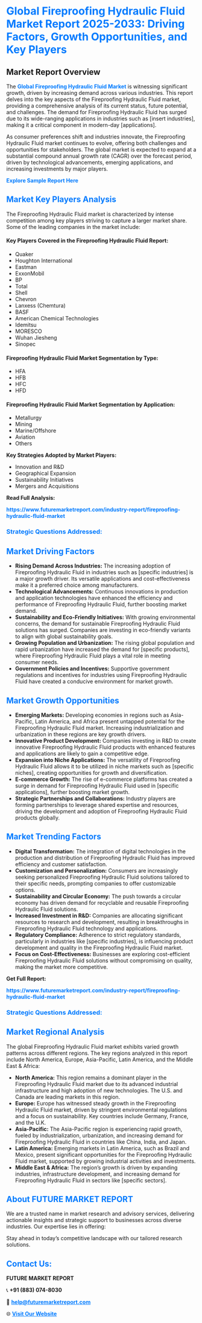 <h1 style="color: #007BFF;">Global Fireproofing Hydraulic Fluid Market Report 2025-2033: Driving Factors, Growth Opportunities, and Key Players</h1>

<section id="overview">
<h2>Market Report Overview</h2>
<p>The <a href="https://www.futuremarketreport.com/industry-report/fireproofing-hydraulic-fluid-market" style="color: #007BFF; text-decoration: none;"><strong>Global Fireproofing Hydraulic Fluid Market</strong></a> is witnessing significant growth, driven by increasing demand across various industries. This report delves into the key aspects of the Fireproofing Hydraulic Fluid market, providing a comprehensive analysis of its current status, future potential, and challenges. The demand for Fireproofing Hydraulic Fluid has surged due to its wide-ranging applications in industries such as [insert industries], making it a critical component in modern-day [applications].</p>
<p>As consumer preferences shift and industries innovate, the Fireproofing Hydraulic Fluid market continues to evolve, offering both challenges and opportunities for stakeholders. The global market is expected to expand at a substantial compound annual growth rate (CAGR) over the forecast period, driven by technological advancements, emerging applications, and increasing investments by major players.</p>
</section>

<section id="overview">
<p><a href="https://www.futuremarketreport.com/request-sample/reportId=41888" style="color: #007BFF; text-decoration: none;"><strong>Explore Sample Report Here</strong></a></p>
</section>

<section id="key-players">
<h2 style="color: #007BFF;">Market Key Players Analysis</h2>
<p>The Fireproofing Hydraulic Fluid market is characterized by intense competition among key players striving to capture a larger market share. Some of the leading companies in the market include:</p>
<h4>Key Players Covered in the Fireproofing Hydraulic Fluid Report:</h4>
<ul><li>Quaker</li><li>Houghton International</li><li>Eastman</li><li>ExxonMobil</li><li>BP</li><li>Total</li><li>Shell</li><li>Chevron</li><li>Lanxess (Chemtura)</li><li>BASF</li><li>American Chemical Technologies</li><li>Idemitsu</li><li>MORESCO</li><li>Wuhan Jiesheng</li><li>Sinopec</li></ul>
<h4>Fireproofing Hydraulic Fluid Market Segmentation by Type:</h4>
<ul><li>HFA</li><li>HFB</li><li>HFC</li><li>HFD</li></ul>

<h4>Fireproofing Hydraulic Fluid Market Segmentation by Application:</h4>
<ul><li>Metallurgy</li><li>Mining</li><li>Marine/Offshore</li><li>Aviation</li><li>Others</li></ul>
<p><strong>Key Strategies Adopted by Market Players:</strong></p>
<ul>
<li>Innovation and R&D</li>
<li>Geographical Expansion</li>
<li>Sustainability Initiatives</li>
<li>Mergers and Acquisitions</li>
</ul>
</section>

<section>
<p><strong>Read Full Analysis: </strong></p><a href="https://www.futuremarketreport.com/industry-report/fireproofing-hydraulic-fluid-market" style="color: #007BFF; text-decoration: none;"><strong>https://www.futuremarketreport.com/industry-report/fireproofing-hydraulic-fluid-market</strong></a>
<h3 style="color: #007BFF;">Strategic Questions Addressed:</h3>
</section>

<section id="driving-factors">
<h2 style="color: #007BFF;">Market Driving Factors</h2>
<ul>
<li><strong>Rising Demand Across Industries:</strong> The increasing adoption of Fireproofing Hydraulic Fluid in industries such as [specific industries] is a major growth driver. Its versatile applications and cost-effectiveness make it a preferred choice among manufacturers.</li>
<li><strong>Technological Advancements:</strong> Continuous innovations in production and application technologies have enhanced the efficiency and performance of Fireproofing Hydraulic Fluid, further boosting market demand.</li>
<li><strong>Sustainability and Eco-Friendly Initiatives:</strong> With growing environmental concerns, the demand for sustainable Fireproofing Hydraulic Fluid solutions has surged. Companies are investing in eco-friendly variants to align with global sustainability goals.</li>
<li><strong>Growing Population and Urbanization:</strong> The rising global population and rapid urbanization have increased the demand for [specific products], where Fireproofing Hydraulic Fluid plays a vital role in meeting consumer needs.</li>
<li><strong>Government Policies and Incentives:</strong> Supportive government regulations and incentives for industries using Fireproofing Hydraulic Fluid have created a conducive environment for market growth.</li>
</ul>
</section>

<section id="growth-opportunities">
<h2 style="color: #007BFF;">Market Growth Opportunities</h2>
<ul>
<li><strong>Emerging Markets:</strong> Developing economies in regions such as Asia-Pacific, Latin America, and Africa present untapped potential for the Fireproofing Hydraulic Fluid market. Increasing industrialization and urbanization in these regions are key growth drivers.</li>
<li><strong>Innovative Product Development:</strong> Companies investing in R&D to create innovative Fireproofing Hydraulic Fluid products with enhanced features and applications are likely to gain a competitive edge.</li>
<li><strong>Expansion into Niche Applications:</strong> The versatility of Fireproofing Hydraulic Fluid allows it to be utilized in niche markets such as [specific niches], creating opportunities for growth and diversification.</li>
<li><strong>E-commerce Growth:</strong> The rise of e-commerce platforms has created a surge in demand for Fireproofing Hydraulic Fluid used in [specific applications], further boosting market growth.</li>
<li><strong>Strategic Partnerships and Collaborations:</strong> Industry players are forming partnerships to leverage shared expertise and resources, driving the development and adoption of Fireproofing Hydraulic Fluid products globally.</li>
</ul>
</section>

<section id="trending-factors">
<h2 style="color: #007BFF;">Market Trending Factors</h2>
<ul>
<li><strong>Digital Transformation:</strong> The integration of digital technologies in the production and distribution of Fireproofing Hydraulic Fluid has improved efficiency and customer satisfaction.</li>
<li><strong>Customization and Personalization:</strong> Consumers are increasingly seeking personalized Fireproofing Hydraulic Fluid solutions tailored to their specific needs, prompting companies to offer customizable options.</li>
<li><strong>Sustainability and Circular Economy:</strong> The push towards a circular economy has driven demand for recyclable and reusable Fireproofing Hydraulic Fluid solutions.</li>
<li><strong>Increased Investment in R&D:</strong> Companies are allocating significant resources to research and development, resulting in breakthroughs in Fireproofing Hydraulic Fluid technology and applications.</li>
<li><strong>Regulatory Compliance:</strong> Adherence to strict regulatory standards, particularly in industries like [specific industries], is influencing product development and quality in the Fireproofing Hydraulic Fluid market.</li>
<li><strong>Focus on Cost-Effectiveness:</strong> Businesses are exploring cost-efficient Fireproofing Hydraulic Fluid solutions without compromising on quality, making the market more competitive.</li>
</ul>
</section>

<section>
<p><strong>Get Full Report: </strong></p><a href="https://www.futuremarketreport.com/industry-report/fireproofing-hydraulic-fluid-market" style="color: #007BFF; text-decoration: none;"><strong>https://www.futuremarketreport.com/industry-report/fireproofing-hydraulic-fluid-market</strong></a>
<h3 style="color: #007BFF;">Strategic Questions Addressed:</h3>
</section>


<section id="regional-analysis">
<h2 style="color: #007BFF;">Market Regional Analysis</h2>
<p>The global Fireproofing Hydraulic Fluid market exhibits varied growth patterns across different regions. The key regions analyzed in this report include North America, Europe, Asia-Pacific, Latin America, and the Middle East & Africa:</p>
<ul>
<li><strong>North America:</strong> This region remains a dominant player in the Fireproofing Hydraulic Fluid market due to its advanced industrial infrastructure and high adoption of new technologies. The U.S. and Canada are leading markets in this region.</li>
<li><strong>Europe:</strong> Europe has witnessed steady growth in the Fireproofing Hydraulic Fluid market, driven by stringent environmental regulations and a focus on sustainability. Key countries include Germany, France, and the U.K.</li>
<li><strong>Asia-Pacific:</strong> The Asia-Pacific region is experiencing rapid growth, fueled by industrialization, urbanization, and increasing demand for Fireproofing Hydraulic Fluid in countries like China, India, and Japan.</li>
<li><strong>Latin America:</strong> Emerging markets in Latin America, such as Brazil and Mexico, present significant opportunities for the Fireproofing Hydraulic Fluid market, supported by growing industrial activities and investments.</li>
<li><strong>Middle East & Africa:</strong> The region’s growth is driven by expanding industries, infrastructure development, and increasing demand for Fireproofing Hydraulic Fluid in sectors like [specific sectors].</li>
</ul>
</section>

<footer>
<h2 style="color: #007BFF;">About FUTURE MARKET REPORT</h2>
<p>We are a trusted name in market research and advisory services, delivering actionable insights and strategic support to businesses across diverse industries. Our expertise lies in offering:</p>

<p>Stay ahead in today’s competitive landscape with our tailored research solutions.</p>

<h2 style="color: #007BFF;">Contact Us:</h2>
<p><strong>FUTURE MARKET REPORT</strong></p>
<p>📞 <strong>+91 (883) 074-8030</strong></p>
<p>📧 <strong><a href="mailto:help@futuremarketreport.com" style="color: #007BFF;">help@futuremarketreport.com</a></strong></p>
<p>🌐 <strong><a href="https://www.futuremarketreport.com/" style="color: #007BFF;">Visit Our Website</a></strong></p>
</footer>